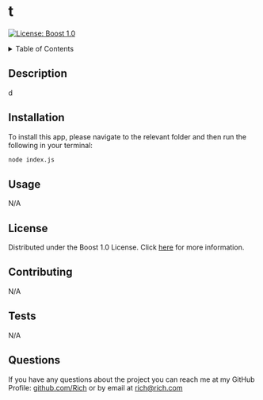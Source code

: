 # t
  [![License: Boost 1.0](https://img.shields.io/badge/License-Boost_1.0-lightblue.svg)](https://www.boost.org/LICENSE_1_0.txt)
  
  <!-- TABLE OF CONTENTS -->
<details>
  <summary>Table of Contents</summary>
  <ol>
    <li><a href="#description">Description</a></li>
    <li><a href="#installation">Installation</a></li>
    <li><a href="#usage">Usage</a></li>
    <li><a href="#license">License</a></li>
    <li><a href="#contributing">Contributing</a></li>
    <li><a href="#tests">Tests</a></li>
    <li><a href="#questions">Questions</a></li>
  </ol>
</details>

## Description

d

## Installation


  To install this app, please navigate to the relevant folder and then run the following in your terminal:
~~~sh
node index.js
~~~

## Usage

N/A

## License

Distributed under the Boost 1.0 License. Click [here](https://www.boost.org/LICENSE_1_0.txt) for more information.

## Contributing

N/A

## Tests

N/A

## Questions

If you have any questions about the project you can reach me at my GitHub Profile: [github.com/Rich](https://github.com/Rich) or by email at rich@rich.com


